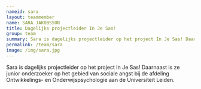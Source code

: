 ```yaml
---
nameid: sara
layout: teammember
name: SARA JAKOBSSON
title: Dagelijks projectleider In Je Sas!
group: team
summary: Sara is dagelijks projectleider op het project In Je Sas! Daarnaast is ze junior onderzoeker op het gebied van sociale angst bij de afdeling Ontwikkelings- en Onderwijspsychologie aan de Universiteit Leiden.
permalink: /team/sara
image: /img/sara.jpg
---
```


Sara is dagelijks projectleider op het project In Je Sas! Daarnaast is ze junior onderzoeker op het gebied van sociale angst bij de afdeling Ontwikkelings- en Onderwijspsychologie aan de Universiteit Leiden.
